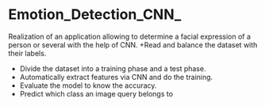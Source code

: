 # Emotion_Detection_CNN_
Realization of an application allowing to determine a facial expression of a person or several with the help of CNN.
 +Read and balance the dataset with their labels. 
 + Divide the dataset into a training phase and a test phase. 
 + Automatically extract features via CNN and do the training. 
 + Evaluate the model to know the accuracy. 
 + Predict which class an image query belongs to

